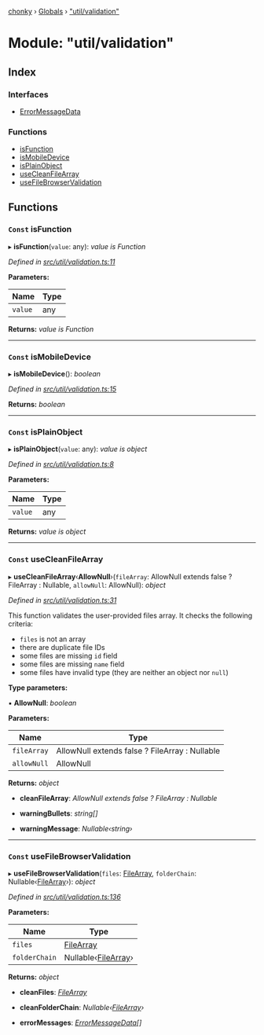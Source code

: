 [chonky](../README.md) › [Globals](../globals.md) › ["util/validation"](_util_validation_.md)

# Module: "util/validation"

## Index

### Interfaces

* [ErrorMessageData](../interfaces/_util_validation_.errormessagedata.md)

### Functions

* [isFunction](_util_validation_.md#const-isfunction)
* [isMobileDevice](_util_validation_.md#const-ismobiledevice)
* [isPlainObject](_util_validation_.md#const-isplainobject)
* [useCleanFileArray](_util_validation_.md#const-usecleanfilearray)
* [useFileBrowserValidation](_util_validation_.md#const-usefilebrowservalidation)

## Functions

### `Const` isFunction

▸ **isFunction**(`value`: any): *value is Function*

*Defined in [src/util/validation.ts:11](https://github.com/TimboKZ/Chonky/blob/ca45eac/src/util/validation.ts#L11)*

**Parameters:**

Name | Type |
------ | ------ |
`value` | any |

**Returns:** *value is Function*

___

### `Const` isMobileDevice

▸ **isMobileDevice**(): *boolean*

*Defined in [src/util/validation.ts:15](https://github.com/TimboKZ/Chonky/blob/ca45eac/src/util/validation.ts#L15)*

**Returns:** *boolean*

___

### `Const` isPlainObject

▸ **isPlainObject**(`value`: any): *value is object*

*Defined in [src/util/validation.ts:8](https://github.com/TimboKZ/Chonky/blob/ca45eac/src/util/validation.ts#L8)*

**Parameters:**

Name | Type |
------ | ------ |
`value` | any |

**Returns:** *value is object*

___

### `Const` useCleanFileArray

▸ **useCleanFileArray**‹**AllowNull**›(`fileArray`: AllowNull extends false ? FileArray : Nullable<FileArray>, `allowNull`: AllowNull): *object*

*Defined in [src/util/validation.ts:31](https://github.com/TimboKZ/Chonky/blob/ca45eac/src/util/validation.ts#L31)*

This function validates the user-provided files array. It checks the following
criteria:
- `files` is not an array
- there are duplicate file IDs
- some files are missing `id` field
- some files are missing `name` field
- some files have invalid type (they are neither an object nor `null`)

**Type parameters:**

▪ **AllowNull**: *boolean*

**Parameters:**

Name | Type |
------ | ------ |
`fileArray` | AllowNull extends false ? FileArray : Nullable<FileArray> |
`allowNull` | AllowNull |

**Returns:** *object*

* **cleanFileArray**: *AllowNull extends false ? FileArray : Nullable<FileArray>*

* **warningBullets**: *string[]*

* **warningMessage**: *Nullable‹string›*

___

### `Const` useFileBrowserValidation

▸ **useFileBrowserValidation**(`files`: [FileArray](_typedef_.md#filearray), `folderChain`: Nullable‹[FileArray](_typedef_.md#filearray)›): *object*

*Defined in [src/util/validation.ts:136](https://github.com/TimboKZ/Chonky/blob/ca45eac/src/util/validation.ts#L136)*

**Parameters:**

Name | Type |
------ | ------ |
`files` | [FileArray](_typedef_.md#filearray) |
`folderChain` | Nullable‹[FileArray](_typedef_.md#filearray)› |

**Returns:** *object*

* **cleanFiles**: *[FileArray](_typedef_.md#filearray)*

* **cleanFolderChain**: *Nullable‹[FileArray](_typedef_.md#filearray)›*

* **errorMessages**: *[ErrorMessageData](../interfaces/_util_validation_.errormessagedata.md)[]*
